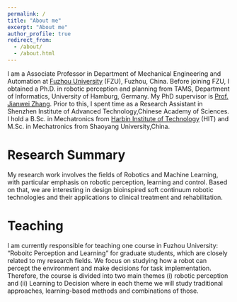 ```yaml
---
permalink: /
title: "About me"
excerpt: "About me"
author_profile: true
redirect_from: 
  - /about/
  - /about.html
---
```

I am a Associate Professor in Department of Mechanical Engineering and Automation at [Fuzhou University](https://www.fzu.edu.cn/) (FZU), Fuzhou, China. Before joining FZU, I obtained a Ph.D. in robotic perception and planning from TAMS, Department of Informatics, University of Hamburg, Germany. My PhD supervisor is [Prof. Jianwei Zhang](https://tams.informatik.uni-hamburg.de/people/zhang/). Prior to this, I spent time as a Research Assistant in Shenzhen Institute of Advanced Technology,Chinese Academy of Sciences. I hold a B.Sc. in Mechatronics from [Harbin Institute of Technology](http://www.hit.edu.cn/) (HIT) and M.Sc. in Mechatronics from Shaoyang University,China.

Research Summary
======
My research work involves the fields of Robotics and Machine Learning, with particular emphasis on robotic perception, learning and control. Based on that, we are interesting in design bioinspired soft continuum robotic technologies and their applications to clinical treatment and rehabilitation.

Teaching
======
I am currently responsible for teaching one course in Fuzhou University: “Roboitc Perception and Learning” for graduate students, which are closely related to my research fields. We focus on studying how a robot can percept the environment and make decisions for task implementation. Therefore, the course is divided into two main themes (i) robotic perception and (ii) Learning to Decision where in each theme we will study traditional approaches, learning-based methods and combinations of those. 
